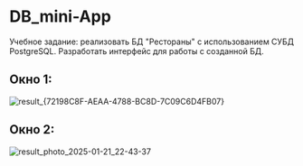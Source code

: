 # DB_mini-App
Учебное задание: реализовать БД "Рестораны" с использованием СУБД PostgreSQL.
Разработать интерфейс для работы с созданной БД.

## Окно 1:
![result_{72198C8F-AEAA-4788-BC8D-7C09C6D4FB07}](https://github.com/user-attachments/assets/f5786dd9-ca75-41f4-b5ac-aff88789aae7)

## Окно 2:
![result_photo_2025-01-21_22-43-37](https://github.com/user-attachments/assets/26d6059f-aa71-4d49-80c7-5b2ad30d495d)


